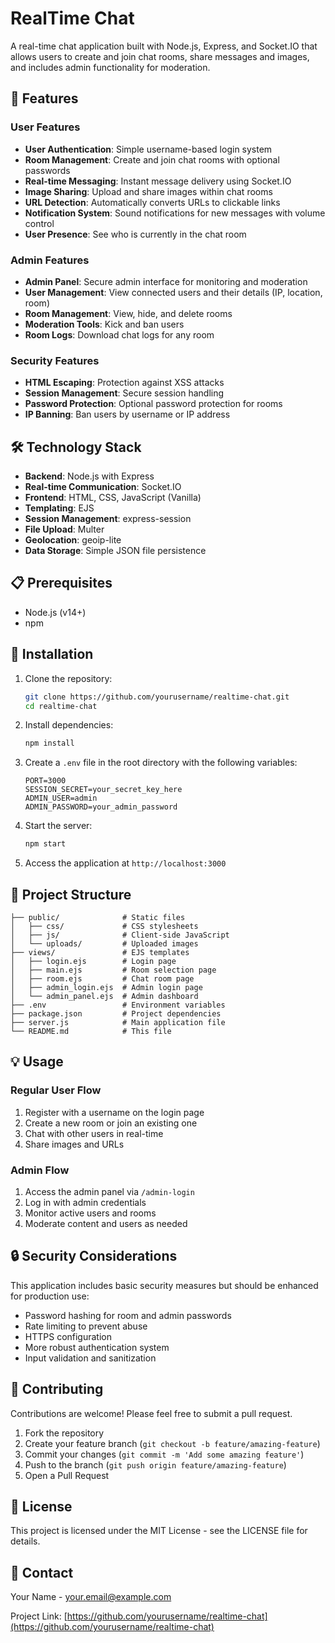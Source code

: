 # RealTime Chat

A real-time chat application built with Node.js, Express, and Socket.IO that allows users to create and join chat rooms, share messages and images, and includes admin functionality for moderation.

## 🌟 Features

### User Features
- **User Authentication**: Simple username-based login system
- **Room Management**: Create and join chat rooms with optional passwords
- **Real-time Messaging**: Instant message delivery using Socket.IO
- **Image Sharing**: Upload and share images within chat rooms
- **URL Detection**: Automatically converts URLs to clickable links
- **Notification System**: Sound notifications for new messages with volume control
- **User Presence**: See who is currently in the chat room

### Admin Features
- **Admin Panel**: Secure admin interface for monitoring and moderation
- **User Management**: View connected users and their details (IP, location, room)
- **Room Management**: View, hide, and delete rooms
- **Moderation Tools**: Kick and ban users
- **Room Logs**: Download chat logs for any room

### Security Features
- **HTML Escaping**: Protection against XSS attacks
- **Session Management**: Secure session handling
- **Password Protection**: Optional password protection for rooms
- **IP Banning**: Ban users by username or IP address

## 🛠️ Technology Stack

- **Backend**: Node.js with Express
- **Real-time Communication**: Socket.IO
- **Frontend**: HTML, CSS, JavaScript (Vanilla)
- **Templating**: EJS
- **Session Management**: express-session
- **File Upload**: Multer
- **Geolocation**: geoip-lite
- **Data Storage**: Simple JSON file persistence

## 📋 Prerequisites

- Node.js (v14+)
- npm

## 🚀 Installation

1. Clone the repository:
   ```bash
   git clone https://github.com/yourusername/realtime-chat.git
   cd realtime-chat
   ```

2. Install dependencies:
   ```bash
   npm install
   ```

3. Create a `.env` file in the root directory with the following variables:
   ```
   PORT=3000
   SESSION_SECRET=your_secret_key_here
   ADMIN_USER=admin
   ADMIN_PASSWORD=your_admin_password
   ```

4. Start the server:
   ```bash
   npm start
   ```

5. Access the application at `http://localhost:3000`

## 📁 Project Structure

```
├── public/              # Static files
│   ├── css/             # CSS stylesheets
│   ├── js/              # Client-side JavaScript
│   └── uploads/         # Uploaded images
├── views/               # EJS templates
│   ├── login.ejs        # Login page
│   ├── main.ejs         # Room selection page
│   ├── room.ejs         # Chat room page
│   ├── admin_login.ejs  # Admin login page
│   └── admin_panel.ejs  # Admin dashboard
├── .env                 # Environment variables
├── package.json         # Project dependencies
├── server.js            # Main application file
└── README.md            # This file
```

## 💡 Usage

### Regular User Flow
1. Register with a username on the login page
2. Create a new room or join an existing one
3. Chat with other users in real-time
4. Share images and URLs

### Admin Flow
1. Access the admin panel via `/admin-login`
2. Log in with admin credentials
3. Monitor active users and rooms
4. Moderate content and users as needed

## 🔒 Security Considerations

This application includes basic security measures but should be enhanced for production use:

- Password hashing for room and admin passwords
- Rate limiting to prevent abuse
- HTTPS configuration
- More robust authentication system
- Input validation and sanitization

## 🤝 Contributing

Contributions are welcome! Please feel free to submit a pull request.

1. Fork the repository
2. Create your feature branch (`git checkout -b feature/amazing-feature`)
3. Commit your changes (`git commit -m 'Add some amazing feature'`)
4. Push to the branch (`git push origin feature/amazing-feature`)
5. Open a Pull Request

## 📝 License

This project is licensed under the MIT License - see the LICENSE file for details.

## 📧 Contact

Your Name - your.email@example.com

Project Link: [https://github.com/yourusername/realtime-chat](https://github.com/yourusername/realtime-chat)
